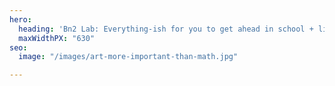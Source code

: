 ```yaml
---
hero:
  heading: 'Bn2 Lab: Everything-ish for you to get ahead in school + life.'
  maxWidthPX: "630"
seo:
  image: "/images/art-more-important-than-math.jpg"

---
```

